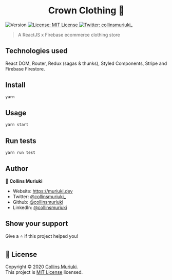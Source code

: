 <h1 align="center">Crown Clothing 👕</h1>
<p>
  <img alt="Version" src="https://img.shields.io/badge/version-0.1.0-blue.svg?cacheSeconds=2592000" />
  <a href="LICENSE" target="_blank">
    <img alt="License: MIT License" src="https://img.shields.io/badge/License-MIT License-yellow.svg" />
  </a>
  <a href="https://twitter.com/collinsmuriuki_" target="_blank">
    <img alt="Twitter: collinsmuriuki_" src="https://img.shields.io/twitter/follow/collinsmuriuki_.svg?style=social" />
  </a>
</p>

> A ReactJS x Firebase ecommerce clothing store

## Technologies used
React DOM, Router, Redux (sagas & thunks), Styled Components, Stripe and Firebase Firestore.


## Install

```sh
yarn
```

## Usage

```sh
yarn start
```

## Run tests

```sh
yarn run test
```

## Author

👤 **Collins Muriuki**

* Website: https://muriuki.dev
* Twitter: [@collinsmuriuki_](https://twitter.com/collinsmuriuki_)
* Github: [@collinsmuriuki](https://github.com/collinsmuriuki)
* LinkedIn: [@collinsmuriuki](https://linkedin.com/in/collinsmuriuki)

## Show your support

Give a ⭐️ if this project helped you!

## 📝 License

Copyright © 2020 [Collins Muriuki](https://github.com/collinsmuriuki).<br />
This project is [MIT License](LICENSE) licensed.